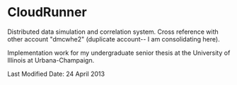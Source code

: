CloudRunner
===========
Distributed data simulation and correlation system.
Cross reference with other account "dmcwhe2" (duplicate account-- I am consolidating here).

Implementation work for my undergraduate senior thesis at the University of Illinois at Urbana-Champaign.

Last Modified Date: 24 April 2013
